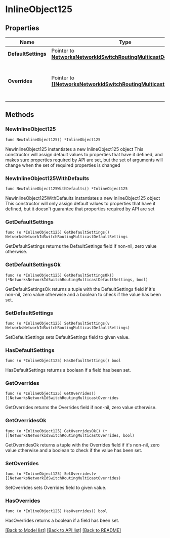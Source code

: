 # InlineObject125

## Properties

Name | Type | Description | Notes
------------ | ------------- | ------------- | -------------
**DefaultSettings** | Pointer to [**NetworksNetworkIdSwitchRoutingMulticastDefaultSettings**](NetworksNetworkIdSwitchRoutingMulticastDefaultSettings.md) |  | [optional] 
**Overrides** | Pointer to [**[]NetworksNetworkIdSwitchRoutingMulticastOverrides**](NetworksNetworkIdSwitchRoutingMulticastOverrides.md) | Array of paired switches/stacks/profiles and corresponding multicast settings. An empty array will clear the multicast settings. | [optional] 

## Methods

### NewInlineObject125

`func NewInlineObject125() *InlineObject125`

NewInlineObject125 instantiates a new InlineObject125 object
This constructor will assign default values to properties that have it defined,
and makes sure properties required by API are set, but the set of arguments
will change when the set of required properties is changed

### NewInlineObject125WithDefaults

`func NewInlineObject125WithDefaults() *InlineObject125`

NewInlineObject125WithDefaults instantiates a new InlineObject125 object
This constructor will only assign default values to properties that have it defined,
but it doesn't guarantee that properties required by API are set

### GetDefaultSettings

`func (o *InlineObject125) GetDefaultSettings() NetworksNetworkIdSwitchRoutingMulticastDefaultSettings`

GetDefaultSettings returns the DefaultSettings field if non-nil, zero value otherwise.

### GetDefaultSettingsOk

`func (o *InlineObject125) GetDefaultSettingsOk() (*NetworksNetworkIdSwitchRoutingMulticastDefaultSettings, bool)`

GetDefaultSettingsOk returns a tuple with the DefaultSettings field if it's non-nil, zero value otherwise
and a boolean to check if the value has been set.

### SetDefaultSettings

`func (o *InlineObject125) SetDefaultSettings(v NetworksNetworkIdSwitchRoutingMulticastDefaultSettings)`

SetDefaultSettings sets DefaultSettings field to given value.

### HasDefaultSettings

`func (o *InlineObject125) HasDefaultSettings() bool`

HasDefaultSettings returns a boolean if a field has been set.

### GetOverrides

`func (o *InlineObject125) GetOverrides() []NetworksNetworkIdSwitchRoutingMulticastOverrides`

GetOverrides returns the Overrides field if non-nil, zero value otherwise.

### GetOverridesOk

`func (o *InlineObject125) GetOverridesOk() (*[]NetworksNetworkIdSwitchRoutingMulticastOverrides, bool)`

GetOverridesOk returns a tuple with the Overrides field if it's non-nil, zero value otherwise
and a boolean to check if the value has been set.

### SetOverrides

`func (o *InlineObject125) SetOverrides(v []NetworksNetworkIdSwitchRoutingMulticastOverrides)`

SetOverrides sets Overrides field to given value.

### HasOverrides

`func (o *InlineObject125) HasOverrides() bool`

HasOverrides returns a boolean if a field has been set.


[[Back to Model list]](../README.md#documentation-for-models) [[Back to API list]](../README.md#documentation-for-api-endpoints) [[Back to README]](../README.md)



